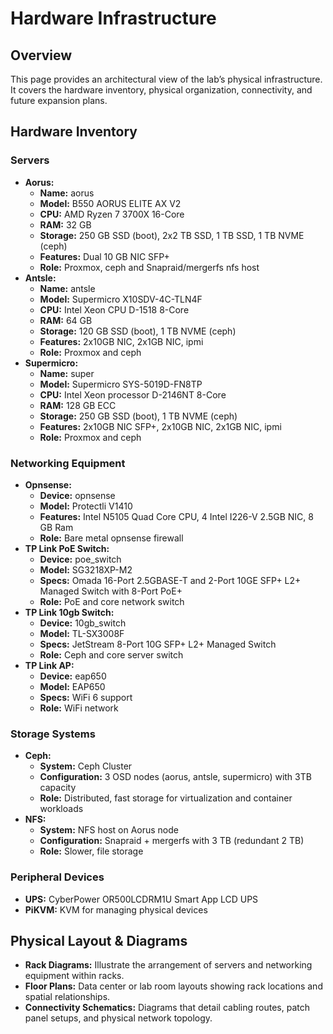 # Hardware Infrastructure

## Overview
This page provides an architectural view of the lab’s physical infrastructure. It covers the hardware inventory, physical organization, connectivity, and future expansion plans.

## Hardware Inventory

### Servers

- **Aorus:**
  - **Name:** aorus
  - **Model:** B550 AORUS ELITE AX V2
  - **CPU:** AMD Ryzen 7 3700X 16-Core
  - **RAM:** 32 GB
  - **Storage:** 250 GB SSD (boot), 2x2 TB SSD, 1 TB SSD, 1 TB NVME (ceph)
  - **Features:** Dual 10 GB NIC SFP+
  - **Role:** Proxmox, ceph and Snapraid/mergerfs nfs host
- **Antsle:**
  - **Name:** antsle
  - **Model:** Supermicro X10SDV-4C-TLN4F
  - **CPU:** Intel Xeon CPU D-1518 8-Core
  - **RAM:** 64 GB
  - **Storage:** 120 GB SSD (boot), 1 TB NVME (ceph)
  - **Features:** 2x10GB NIC, 2x1GB NIC, ipmi
  - **Role:** Proxmox and ceph
- **Supermicro:**
  - **Name:** super
  - **Model:** Supermicro SYS-5019D-FN8TP
  - **CPU:** Intel Xeon processor D-2146NT 8-Core
  - **RAM:** 128 GB ECC
  - **Storage:** 250 GB SSD (boot), 1 TB NVME (ceph)
  - **Features:** 2x10GB NIC SFP+, 2x10GB NIC, 2x1GB NIC, ipmi
  - **Role:** Proxmox and ceph

### Networking Equipment

- **Opnsense:**
  - **Device:** opnsense
  - **Model:** Protectli V1410
  - **Features:** Intel N5105 Quad Core CPU, 4 Intel I226-V 2.5GB NIC, 8 GB Ram
  - **Role:** Bare metal opnsense firewall
- **TP Link PoE Switch:**
  - **Device:** poe_switch
  - **Model:** SG3218XP-M2
  - **Specs:** Omada 16-Port 2.5GBASE-T and 2-Port 10GE SFP+ L2+ Managed Switch with 8-Port PoE+
  - **Role:** PoE and core network switch
- **TP Link 10gb Switch:**
  - **Device:** 10gb_switch
  - **Model:** TL-SX3008F
  - **Specs:** JetStream 8-Port 10G SFP+ L2+ Managed Switch
  - **Role:** Ceph and core server switch
- **TP Link AP:**
  - **Device:** eap650
  - **Model:** EAP650
  - **Specs:** WiFi 6 support
  - **Role:** WiFi network

### Storage Systems

- **Ceph:**
  - **System:** Ceph Cluster
  - **Configuration:** 3 OSD nodes (aorus, antsle, supermicro) with 3TB capacity
  - **Role:** Distributed, fast storage for virtualization and container workloads
- **NFS:**
  - **System:** NFS host on Aorus node
  - **Configuration:** Snapraid + mergerfs with 3 TB (redundant 2 TB)
  - **Role:** Slower, file storage

### Peripheral Devices
- **UPS:** CyberPower OR500LCDRM1U Smart App LCD UPS
- **PiKVM:** KVM for managing physical devices

## Physical Layout & Diagrams

- **Rack Diagrams:**
  Illustrate the arrangement of servers and networking equipment within racks.
- **Floor Plans:**
  Data center or lab room layouts showing rack locations and spatial relationships.
- **Connectivity Schematics:**
  Diagrams that detail cabling routes, patch panel setups, and physical network topology.
